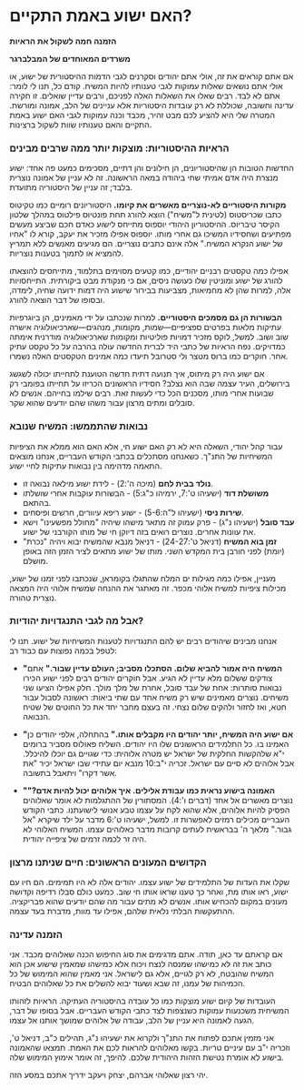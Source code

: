 # האם ישוע באמת התקיים?

**הזמנה חמה לשקול את הראיות**

**משרדים המאוחדים של המבלברגר**

אם אתם קוראים את זה, אולי אתם יהודים וסקרנים לגבי הדמות ההיסטורית של ישוע, או אולי אתם נושאים שאלות עמוקות לגבי טענותיו להיות המשיח. קודם כל, תנו לי לומר: אתם לא לבד. רבים שאלו את השאלות האלה לפניכם, ורבים עדיין שואלים. זו חקירה עדינה וחשובה, שכוללת לא רק עובדות היסטוריות אלא עניינים של הלב, אמונה ומורשת. המטרה שלי היא להציע לכם מבט זהיר, מכבד וכנה עמוקות לגבי האם ישוע באמת התקיים והאם טענותיו שוות לשקול ברצינות.

### הראיות ההיסטוריות: מוצקות יותר ממה שרבים מבינים

החדשות הטובות הן שהיסטוריונים, הן חילונים והן דתיים, מסכימים כמעט פה אחד: ישוע מנצרת היה אדם אמיתי שחי ביהודה במאה הראשונה. זה לא עניין של אמונה נוצרית בלבד; זה עניין של היסטוריה מתועדת.

**מקורות היסטוריים לא-נוצריים מאשרים את קיומו.** היסטוריונים רומיים כמו טקיטוס כתבו שכריסטוס (לטינית ל"משיח") הוצא להורג תחת פונטיוס פילטוס במהלך שלטון הקיסר טיבריוס. ההיסטוריון היהודי יוספוס מתייחס לישוע כאדם חכם שביצע מעשים מפתיעים ושחסידיו המשיכו גם אחרי מותו. יוספוס אפילו מזכיר את יעקב, קורא לו "אחיו של ישוע הנקרא המשיח." אלה אינם כתבים נוצריים. הם מגיעים מאנשים ללא תמריץ להמציא או לתמוך בטענות נוצריות.

אפילו כמה טקסטים רבניים יהודיים, כמו קטעים מסוימים בתלמוד, מתייחסים להוצאתו להורג של ישוע ומוניטין שלו כעושה ניסים, אם כי מנקודת מבט ביקורתית. התייחסויות אלה, למרות שהן לא מחמיאות, מצביעות בבירור שישוע היה דמות ידועה שחיה, לימדה, ובסופו של דבר הוצאה להורג.

**הבשורות הן גם מסמכים היסטוריים.** למרות שנכתבו על ידי מאמינים, הן ביוגרפיות עתיקות מלאות בפרטים ספציפיים—שמות, מקומות, מנהגים—שארכיאולוגיה אישרה שוב ושוב. למשל, לוקס מזכיר דמויות פוליטיות ומקומות שארכיאולוגיה מודרנית אימתה כמדויקים. נפח הראיות של כתבי היד לברית החדשה עולה בהרבה על כל טקסט עתיק אחר. חוקרים כמו ברוס מטצר ולי סטרובל תיעדו כמה אמינים הטקסטים האלה נשמרו.

אם ישוע היה רק מיתוס, איך תנועה דתית חדשה הטוענת לתחייתו יכולה לשגשג בירושלים, העיר עצמה שבה הוא נצלב? חסידיו הראשונים הכריזו על תחייתו בפומבי רק שבועות אחרי מותו, מסכנים הכל כדי לעשות זאת. רבים שילמו בחייהם. אנשים לא סובלים ומתים מרצון עבור משהו שהם יודעים שהוא שקר.

### נבואות שהתממשו: המשיח שנובא

עבור קהל יהודי, השאלה היא לא רק האם ישוע חי, אלא האם הוא ממלא את הציפיות המשיחיות של התנ"ך. כשאנחנו מסתכלים בכתבי הקודש העבריים, אנחנו מוצאים התאמה מדהימה בין נבואות עתיקות לחיי ישוע.

* **נולד בבית לחם** (מיכה ה':2) - לידת ישוע מילאה נבואה זו.
* **משושלת דוד** (ישעיהו ט':7, ירמיהו כ"ג:5) - הבשורות עוקבות אחרי שושלתו בהתאם.
* **שירות ניסי** (ישעיהו ל"ה:5-6) - ישוע ריפא עיוורים, חרשים ופיסחים.
* **עבד סובל** (ישעיהו נ"ג) - פרק עמוק זה מתאר מישהו שיהיה "מחולל מפשעינו" וישא את עוונות אחרים. נוצרים רואים בזה דיוקן חי של מותו הקורבני של ישוע.
* **זמן בוא המשיח** (דניאל ט':24-27) - דניאל מנבא שהמשיח יבוא ויהיה "נכרת" (יומת) לפני חורבן בית המקדש השני. מותו של ישוע מתאים לציר הזמן הזה באופן מושלם.

מעניין, אפילו כמה מגילות ים המלח שהתגלו בקומראן, שנכתבו לפני זמנו של ישוע, מכילות ציפיות למשיח אלוהי מכפר. זה מאתגר את ההנחה שמשיח אלוהי היה המצאה נוצרית טהורה.

### אבל מה לגבי התנגדויות יהודיות?

אנחנו מבינים שיהודים רבים יש להם התנגדויות לטענות המשיחיות של ישוע. תנו לי לטפל בכמה נפוצות עם כבוד רב:

* **"המשיח היה אמור להביא שלום. הסתכלו מסביב; העולם עדיין שבור."**
  אתם צודקים ששלום מלא עדיין לא הגיע. אבל חוקרים יהודים רבים לפני ישוע הכירו נבואות סותרות: אחת של עבד סובל, אחרת של מלך מולך. חלק אפילו הציעו שני משיחים. נוצרים מאמינים שיש רק משיח אחד עם שתי ביאות: ראשונה לסבול עבור חטא, ואז לחזור ולהקים שלום נצחי. זה בעצם מחבר יחד את כל החוטים של שטיח הנבואה.

* **"אם ישוע היה המשיח, יותר יהודים היו מקבלים אותו."**
  בהתחלה, אלפי יהודים כן האמינו בו. כל התלמידים הראשונים שלו היו יהודים. השליח פאולוס מסביר ברומים י"א שלהקשות החלקית של ישראל יש מטרה אלוהית: כדי שגויים גם יוכלו להיכלל. אבל אלוהים לא סיים עם ישראל. זכריה י"ב:10 מנבא יום עתידי שבו ישראל יכיר "את אשר דקרו" ויתאבל בתשובה.

* **"האמונה בישוע נראית כמו עבודת אלילים. איך אלוהים יכול להיות אדם?"**
  נוצרים מאשרים אל אחד (דברים ו':4). המסתורין של ההתגלמות לא אומר שאלוהים הפסיק להיות אלוהים, אלא שהוא לקח על עצמו טבע אנושי לישועתנו. כתבי הקודש העבריים מכילים רמזים לאפשרות זו. למשל, ישעיהו ט':6 מדבר על ילד שיקרא "אל גבור." מלאך ה' בבראשית לעתים קרובות מדבר כאלוהים עצמו. המשיח האלוהי לא היה זר לכמה זרמים של ציפייה יהודית.

### הקדושים המעונים הראשונים: חיים שניתנו מרצון

שקלו את העדות של התלמידים של ישוע עצמו. יהודים אלה לא היו תמימים. הם חיו עם ישוע, ראו אותו מת, ואחר כך טענו שראו אותו חי שוב. כמעט כולם סבלו רדיפה וקדושה מעונים במקום להכחיש אותו. אנשים לא מתים עבור מה שהם יודעים שהוא פבריקציה. ההתעקשות הבלתי נלאית שלהם, אפילו עד מוות, מדברת בעד עצמה.

### הזמנה עדינה

אם קראתם עד כאן, תודה. אתם מדגימים את סוג החיפוש הכנה שאלוהים מכבד. אני כותב את זה לא כמישהו שמנסה לנצח ויכוח אלא כמישהו שמאמין שישוע אכן הוא המשיח שהובטח, לא רק לגויים, אלא גם לישראל. אני מאמין שהוא המימוש של כל הכמיהות של עמנו, זה שבא ושעוד יבוא להשלים את כל שאלוהים הבטיח.

העובדות של קיום ישוע מוצקות כמו כל עובדה בהיסטוריה העתיקה. הראיות לזהותו המשיחית משכנעות עמוקות כשנצפות לצד כתבי הקודש העבריים. אבל בסופו של דבר, הגעה לאמונה היא עניין של הלב, עבודה של אלוהים שמושך אותנו אל עצמו.

אני מזמין אתכם לפתוח את התנ"ך ולקרוא את ישעיהו נ"ג, תהילים כ"ב, דניאל ט', וזכריה י"ב עם עיניים טריות. בקשו מאלוהים להראות לכם את האמת. תמצאו שהאמונה בישוע לא אומרת נטישת הזהות היהודית שלכם. להיפך, זה אומר אימוץ המימוש שלה.

יהי רצון שאלוהי אברהם, יצחק ויעקב ידריך אתכם במסע הזה. 